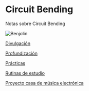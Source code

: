 Circuit Bending
===============

Notas sobre Circuit Bending

![Benjolin](http://experimentalistsanonymous.com/diy/Schematics/Circuit%20Bending%20and%20Modifications/Casio%20SK-1%20Aleatron%20Bending%20Diagram.jpg)

[Divulgación](divulgacion.md)

[Profundización](profundizacion.md)

[Prácticas](practicas.md)

[Rutinas de estudio](rutinasDeEstudio.md)

[Proyecto casa de música electrónica](https://github.com/son0p/eeleX)


